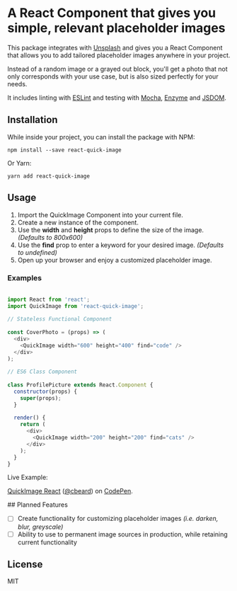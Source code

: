 # A React Component that gives you simple, relevant placeholder images

This package integrates with [Unsplash](https://source.unsplash.com/) and gives you a React Component that allows you to add tailored placeholder images anywhere in your project.

Instead of a random image or a grayed out block, you'll get a photo that not only corresponds with your use case, but is also sized perfectly for your needs.

It includes linting with [ESLint](http://eslint.org/) and testing with [Mocha](https://mochajs.org/), [Enzyme](http://airbnb.io/enzyme/) and [JSDOM](https://github.com/tmpvar/jsdom).

## Installation

While inside your project, you can install the package with NPM:

`npm install --save react-quick-image`

Or Yarn:

`yarn add react-quick-image`

## Usage

1. Import the QuickImage Component into your current file.
2. Create a new instance of the component.
3. Use the **width** and **height** props to define the size of the image. *(Defaults to 800x600)*
4. Use the **find** prop to enter a keyword for your desired image. *(Defaults to undefined)*
5. Open up your browser and enjoy a customized placeholder image.

### Examples 
```javascript
 
import React from 'react';
import QuickImage from 'react-quick-image';
 
// Stateless Functional Component
 
const CoverPhoto = (props) => (
  <div>
    <QuickImage width="600" height="400" find="code" />
  </div>
);
 
// ES6 Class Component
 
class ProfilePicture extends React.Component {
  constructor(props) {
    super(props);
  }
  
  render() {
    return (
      <div>
        <QuickImage width="200" height="200" find="cats" />
      </div>
    );
  }
}

``` 
 
 Live Example:
<p data-height="265" data-theme-id="dark" data-slug-hash="WpYdZW" data-default-tab="js,result" data-user="cbeard" data-embed-version="2" data-pen-title="QuickImage React" class="codepen"><a href="http://codepen.io/cbeard/pen/WpYdZW/">QuickImage React</a> (<a href="http://codepen.io/cbeard">@cbeard</a>) on <a href="http://codepen.io">CodePen</a>.</p>
<script async src="https://production-assets.codepen.io/assets/embed/ei.js"></script>
## Planned Features

- [ ] Create functionality for customizing placeholder images *(i.e. darken, blur, greyscale)*
- [ ] Ability to use to permanent image sources in production, while retaining current functionality

## License

MIT
